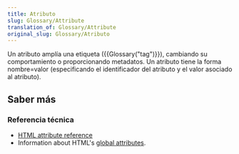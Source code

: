 ```yaml
---
title: Atributo
slug: Glossary/Attribute
translation_of: Glossary/Attribute
original_slug: Glossary/Atributo
---
```


Un atributo amplía una etiqueta ({{Glossary("tag")}}), cambiando su comportamiento o proporcionando metadatos. Un atributo tiene la forma nombre=valor (especificando el identificador del atributo y el valor asociado al atributo).

## Saber más

### Referencia técnica

- [HTML attribute reference](/es/docs/Web/HTML/Attributes)
- Information about HTML's [global attributes](/es/docs/Web/HTML/Global_attributes).
